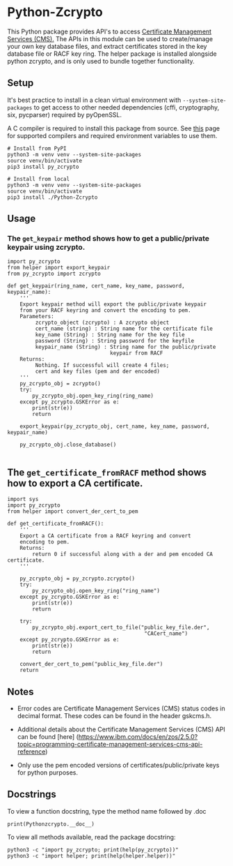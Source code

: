 # Python-Zcrypto

This Python package provides API's to access [Certificate Management Services (CMS).](https://www.ibm.com/docs/en/zos/2.5.0?topic=programming-certificate-management-services-cms-api-reference) The APIs in this module can be used to create/manage your own key database files, and extract certificates stored in the key database file or RACF key ring. The helper package is installed alongside python zcrypto, and is only used to bundle together functionality. 

## Setup
It's best practice to install in a clean virtual environment with `--system-site-packages` to get access to other needed dependencies (cffi, cryptography, six, pycparser) required by pyOpenSSL.

A C compiler is required to install this package from source. See [this](https://www.ibm.com/docs/en/python-zos/3.12?topic=using-cc-compilers-open-enterprise-sdk-python-312) page for supported compilers and required environment variables to use them.

```
# Install from PyPI
python3 -m venv venv --system-site-packages
source venv/bin/activate
pip3 install py_zcrypto
```

```
# Install from local
python3 -m venv venv --system-site-packages
source venv/bin/activate
pip3 install ./Python-Zcrypto
```

## Usage
### The `get_keypair` method shows how to get a public/private keypair using zcrypto. 
```
import py_zcrypto
from helper import export_keypair
from py_zcrypto import zcrypto

def get_keypair(ring_name, cert_name, key_name, password, keypair_name):
    '''
    Export keypair method will export the public/private keypair
    from your RACF keyring and convert the encoding to pem.
    Parameters:
         zcrypto_object (zcrypto) : A zcrypto object
         cert_name (string) : String name for the certificate file
         key_name (String) : String name for the key file
         password (String) : String password for the keyfile
         keypair_name (String) : String name for the public/private
                                 keypair from RACF
    Returns:
         Nothing. If successful will create 4 files;
         cert and key files (pem and der encoded)
    '''
    py_zcrypto_obj = zcrypto()
    try:
        py_zcrypto_obj.open_key_ring(ring_name)
    except py_zcrypto.GSKError as e:
        print(str(e))
        return

    export_keypair(py_zcrypto_obj, cert_name, key_name, password, keypair_name)

    py_zcrypto_obj.close_database()
    
```
## The `get_certificate_fromRACF` method shows how to export a CA certificate.
```
import sys
import py_zcrypto
from helper import convert_der_cert_to_pem

def get_certificate_fromRACF():
    '''
    Export a CA certificate from a RACF keyring and convert
    encoding to pem.
    Returns:
        return 0 if successful along with a der and pem encoded CA certificate.
    '''
    
    py_zcrypto_obj = py_zcrypto.zcrypto()
    try:
        py_zcrypto_obj.open_key_ring("ring_name")
    except py_zcrypto.GSKError as e:
        print(str(e))
        return

    try:
        py_zcrypto_obj.export_cert_to_file("public_key_file.der",
                                            "CACert_name")
    except py_zcrypto.GSKError as e:
        print(str(e))
        return

    convert_der_cert_to_pem("public_key_file.der")
    return
```
## Notes
- Error codes are Certificate Management Services (CMS) status codes in decimal format. These codes can be found in the header gskcms.h.

- Additional details about the Certificate Management Services (CMS) API can be found [here] (https://www.ibm.com/docs/en/zos/2.5.0?topic=programming-certificate-management-services-cms-api-reference)
- Only use the pem encoded versions of certificates/public/private keys for python purposes.

## Docstrings
To view a function docstring, type the method name followed by .doc
```
print(Pythonzcrypto.__doc__)
```
To view all methods available, read the package docstring:
```
python3 -c "import py_zcrypto; print(help(py_zcrypto))"
python3 -c "import helper; print(help(helper.helper))"
```

